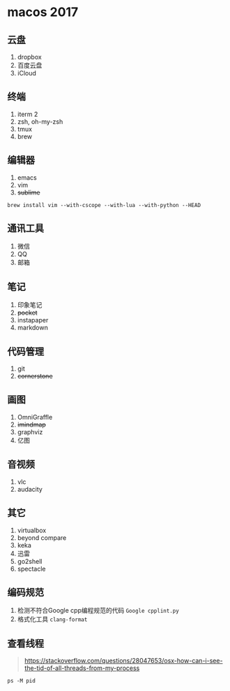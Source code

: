 # macos 2017

## 云盘
1. dropbox
2. 百度云盘
3. iCloud

## 终端
1. iterm 2
2. zsh, oh-my-zsh
3. tmux
4. brew

## 编辑器
1. emacs
2. vim
3. ~~sublime~~

```shell
brew install vim --with-cscope --with-lua --with-python --HEAD
```

## 通讯工具
1. 微信
2. QQ
3. 邮箱

## 笔记
1. 印象笔记
2. ~~pocket~~
3. instapaper
4. markdown

## 代码管理
1. git
2. ~~cornerstone~~

## 画图
1. OmniGraffle
2. ~~imindmap~~
3. graphviz
4. 亿图

## 音视频
1. vlc
2. audacity

## 其它
1. virtualbox
2. beyond compare
3. keka
4. 迅雷
5. go2shell
6. spectacle

## 编码规范
1. 检测不符合Google cpp编程规范的代码 `Google cpplint.py`
2. 格式化工具 `clang-format`

## 查看线程
> https://stackoverflow.com/questions/28047653/osx-how-can-i-see-the-tid-of-all-threads-from-my-process

```shell
ps -M pid
```

